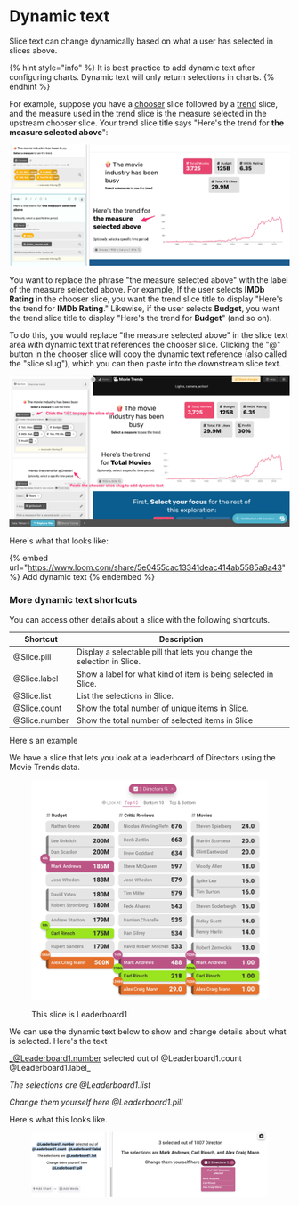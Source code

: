 # Dynamic text

Slice text can change dynamically based on what a user has selected in slices above.

{% hint style="info" %}
It is best practice to add dynamic text after configuring charts. Dynamic text will only return selections in charts.&#x20;
{% endhint %}

For example, suppose you have a [chooser](charts/data-card.md) slice followed by a [trend](charts/trend.md) slice, and the measure used in the trend slice is the measure selected in the upstream chooser slice. Your trend slice title says "Here's the trend for **the measure selected above**":

![The trend slice has a static title. Let's make it dynamic.](<../../../.gitbook/assets/image (151).png>)

You want to replace the phrase "the measure selected above" with the label of the measure selected above. For example, If the user selects **IMDb Rating** in the chooser slice, you want the trend slice title to display "Here's the trend for **IMDb Rating**." Likewise, if the user selects **Budget**, you want the trend slice title to display "Here's the trend for **Budget**" (and so on). &#x20;

To do this, you would replace "the measure selected above" in the slice text area with dynamic text that references the chooser slice. Clicking the "@" button in the chooser slice will copy the dynamic text reference (also called the "slice slug"), which you can then paste into the downstream slice text.

![The trend slice now has dynamic text that displays the selection made in the measure chooser slice](<../../../.gitbook/assets/image (287).png>)

Here's what that looks like:

{% embed url="https://www.loom.com/share/5e0455cac13341deac414ab5585a8a43" %}
Add dynamic text
{% endembed %}

### More dynamic text shortcuts

You can access other details about a slice with the following shortcuts.

| Shortcut      | Description                                                            |
| ------------- | ---------------------------------------------------------------------- |
| @Slice.pill   | Display a selectable pill that lets you change the selection in Slice. |
| @Slice.label  | Show a label for what kind of item is being selected in Slice.         |
| @Slice.list   | List the selections in Slice.                                          |
| @Slice.count  | Show the total number of unique items in  Slice.                       |
| @Slice.number | Show the total number of selected items in Slice                       |

Here's an example

We have a slice that lets you look at a leaderboard of Directors using the Movie Trends data.&#x20;

<figure><img src="../../../.gitbook/assets/image (26).png" alt=""><figcaption><p>This slice is Leaderboard1</p></figcaption></figure>

We can use the dynamic text below to show and change details about what is selected. Here's the text

_@Leaderboard1.number selected out of @Leaderboard1.count @Leaderboard1.label_

_The selections are @Leaderboard1.list_

_Change them yourself here @Leaderboard1.pill_



Here's what this looks like.

<figure><img src="../../../.gitbook/assets/image (1) (1).png" alt=""><figcaption></figcaption></figure>
